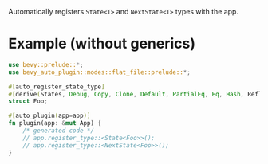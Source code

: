 Automatically registers `State<T>` and `NextState<T>` types with the app.

# Example (without generics)
```rust
use bevy::prelude::*;
use bevy_auto_plugin::modes::flat_file::prelude::*;

#[auto_register_state_type]
#[derive(States, Debug, Copy, Clone, Default, PartialEq, Eq, Hash, Reflect)]
struct Foo;

#[auto_plugin(app=app)]
fn plugin(app: &mut App) {
    /* generated code */
    // app.register_type::<State<Foo>>();
    // app.register_type::<NextState<Foo>>();
}
```